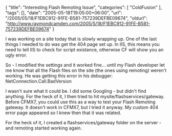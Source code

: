 {
	"title": "Interesting Flash Remoting Issue",
	"categories": [
		"ColdFusion"
	],
	"tags": [],
	"date": "2005-05-18T19:05:00+06:00",
	"url": "/2005/05/18/F1EBC912-91FE-B581-757239DEFBE09674",
	"oldurl": "http://www.raymondcamden.com/2005/5/18/F1EBC912-91FE-B581-757239DEFBE09674"
}

I was working on a site today that is slowly wrapping up. One of the last things I needed to do was get the 404 page set up. In IIS, this means you need to tell IIS to check for script existance, otherwise CF will show you an ugly error. 

So - I modified the settings and it worked fine... until my Flash developer let me know that all the Flash files on the site (the ones using remoting) weren't working. He was getting this error in his debugger: NetConnection.Call.BadVersion

I wasn't sure what it could be. I did some Googling - but didn't find anything. For the heck of it, I then tried to hit mysite/flashservices/gateway. Before CFMX7, you could use this as a way to test your Flash Remoting gateway. It doesn't work in CFMX7, but I tried it anyway. My custom 404 error page appeared so I knew then that it was related.

For the heck of it, I created a flashservices/gateway folder on the server - and remoting started working again.